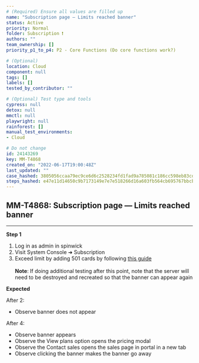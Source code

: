 ```yaml
---
# (Required) Ensure all values are filled up
name: "Subscription page — Limits reached banner"
status: Active
priority: Normal
folder: Subscription ❗
authors: ""
team_ownership: []
priority_p1_to_p4: P2 - Core Functions (Do core functions work?)

# (Optional)
location: Cloud
component: null
tags: []
labels: []
tested_by_contributor: ""

# (Optional) Test type and tools
cypress: null
detox: null
mmctl: null
playwright: null
rainforest: []
manual_test_environments: 
- Cloud

# Do not change
id: 24143269
key: MM-T4868
created_on: "2022-06-17T19:00:48Z"
last_updated: ""
case_hashed: 3805056ccaa79ec9ce6d6c2528234fd1fad9a785081c186cc598eb83cd74dfd18611d96d022350c4699e637dec36cbdd
steps_hashed: e47e11d14650c9b7173149e7e7e518266d16a603fb564cb695767bbcbbffd679abbed1e42c4bc8483a05e1b7b478db45
---
```


<!-- (Auto-generated) Based on frontmatter's "key" and "name" -->

## MM-T4868: Subscription page — Limits reached banner

---

**Step 1**

1. Log in as admin in spinwick
2. Visit System Console ➜ Subscription
3. Exceed limit by adding 501 cards by following [this guide](https://docs.google.com/document/d/17YBGGnKIm2q-TwkXaJFAtv6MFVWaUsMdG6p5MlY8GXo/edit?usp=sharing)\
   \
   **Note**: If doing additional testing after this point, note that the server will need to be destroyed and recreated so that the banner can appear again

**Expected**

After 2:

- Observe banner does not appear

After 4:

- Observe banner appears
- Observe the View plans option opens the pricing modal
- Observe the Contact sales opens the sales page in portal in a new tab
- Observe clicking the banner makes the banner go away

